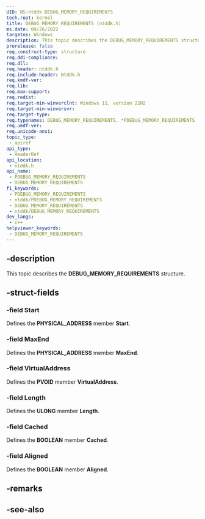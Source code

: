```yaml
---
UID: NS:ntddk.DEBUG_MEMORY_REQUIREMENTS
tech.root: kernel
title: DEBUG_MEMORY_REQUIREMENTS (ntddk.h)
ms.date: 09/26/2022
targetos: Windows
description: This topic describes the DEBUG_MEMORY_REQUIREMENTS structure.
prerelease: false
req.construct-type: structure
req.ddi-compliance: 
req.dll: 
req.header: ntddk.h
req.include-header: Ntddk.h
req.kmdf-ver: 
req.lib: 
req.max-support: 
req.redist: 
req.target-min-winverclnt: Windows 11, version 22H2
req.target-min-winversvr: 
req.target-type: 
req.typenames: DEBUG_MEMORY_REQUIREMENTS, *PDEBUG_MEMORY_REQUIREMENTS
req.umdf-ver: 
req.unicode-ansi: 
topic_type:
 - apiref
api_type:
 - HeaderDef
api_location:
 - ntddk.h
api_name:
 - PDEBUG_MEMORY_REQUIREMENTS
 - DEBUG_MEMORY_REQUIREMENTS
f1_keywords:
 - PDEBUG_MEMORY_REQUIREMENTS
 - ntddk/PDEBUG_MEMORY_REQUIREMENTS
 - DEBUG_MEMORY_REQUIREMENTS
 - ntddk/DEBUG_MEMORY_REQUIREMENTS
dev_langs:
 - c++
helpviewer_keywords:
 - DEBUG_MEMORY_REQUIREMENTS
---
```


## -description

This topic describes the **DEBUG_MEMORY_REQUIREMENTS** structure.

## -struct-fields

### -field Start

Defines the **PHYSICAL_ADDRESS** member **Start**.

### -field MaxEnd

Defines the **PHYSICAL_ADDRESS** member **MaxEnd**.

### -field VirtualAddress

Defines the **PVOID** member **VirtualAddress**.

### -field Length

Defines the **ULONG** member **Length**.

### -field Cached

Defines the **BOOLEAN** member **Cached**.

### -field Aligned

Defines the **BOOLEAN** member **Aligned**.

## -remarks

## -see-also
